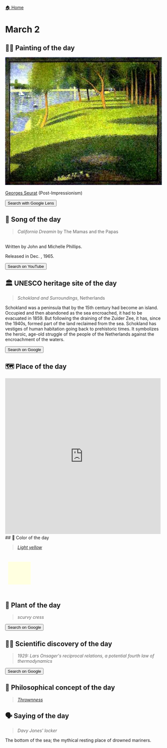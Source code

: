 
[🏠 Home](../../index.md)

# March 2

## 🧑‍🎨 Painting of the day

<img width="600" src="../img/Georges_Seurat_1.jpg">

[Georges Seurat](https://en.wikipedia.org/wiki/Georges_Seurat) (Post-Impressionism)

<button class="btn btn-success"
onclick=" window.open('https://lens.google.com/uploadbyurl?url=https://iretes.github.io/one-a-day/data/img/Georges_Seurat_1.jpg','_blank')">
Search with Google Lens
</button>

## 🎼 Song of the day

> *California Dreamin*
by The Mamas and the Papas

<br />Written by John and Michelle Phillips.

Released in Dec. , 1965.

<button class="btn btn-success"
onclick=" window.open('http://www.youtube.com/search?q=California Dreamin by The Mamas and the Papas','_blank')">
Search on YouTube
</button>

## 🏛️ UNESCO heritage site of the day

> *Schokland and Surroundings*, Netherlands

<p>Schokland was a peninsula that by the 15th century had become an island. Occupied and then abandoned as the sea encroached, it had to be evacuated in 1859. But following the draining of the Zuider Zee, it has, since the 1940s, formed part of the land reclaimed from the sea. Schokland has vestiges of human habitation going back to prehistoric times. It symbolizes the heroic, age-old struggle of the people of the Netherlands against the encroachment of the waters.</p>

<button class="btn btn-success"
onclick=" window.open('http://www.google.com/search?q=Schokland and Surroundings','_blank')">
Search on Google
</button>

## 🗺️ Place of the day

<iframe
src="https://www.mapcrunch.com"
name="mapcrunch"
width="500"
height="500"
allowTransparency="true"
scrolling="no"
frameborder="0"
>
</iframe>
## 🎨 Color of the day

> *[Light yellow](https://en.wikipedia.org/wiki/Shades_of_yellow#Light_yellow)*

<div style="color:#FFFFE0; font-size: 100px;">&#9632;</div>

## 🌿 Plant of the day

> *scurvy cress*

<button class="btn btn-success"
onclick=" window.open('http://www.google.com/search?q=scurvy cress','_blank')">
Search on Google
</button>

## 🧑‍🔬 Scientific discovery of the day

> *1929: Lars Onsager's reciprocal relations, a potential fourth law of thermodynamics*

<button class="btn btn-success"
onclick=" window.open('http://www.google.com/search?q=1929: Lars Onsager s reciprocal relations, a potential fourth law of thermodynamics','_blank')">
Search on Google
</button>

## 💭 Philosophical concept of the day

> *[Thrownness](https://en.wikipedia.org/wiki/Thrownness)*

## 🗣️ Saying of the day

> *Davy Jones' locker*

The bottom of the sea; the mythical resting place of drowned mariners.
